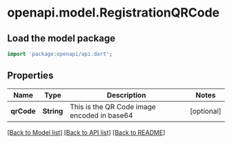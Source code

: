 # openapi.model.RegistrationQRCode

## Load the model package
```dart
import 'package:openapi/api.dart';
```

## Properties
Name | Type | Description | Notes
------------ | ------------- | ------------- | -------------
**qrCode** | **String** | This is the QR Code image encoded in base64 | [optional] 

[[Back to Model list]](../README.md#documentation-for-models) [[Back to API list]](../README.md#documentation-for-api-endpoints) [[Back to README]](../README.md)


